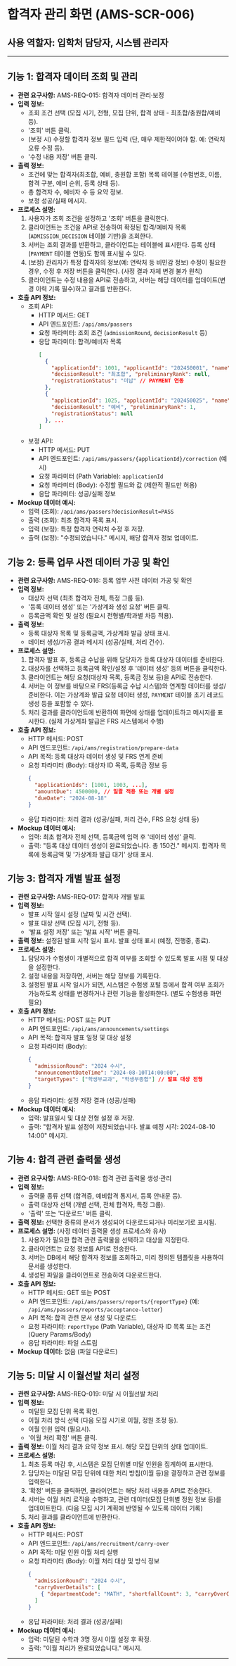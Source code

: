 # 합격자 관리 화면 (AMS-SCR-006)

## 사용 역할자: 입학처 담당자, 시스템 관리자

---

## 기능 1: 합격자 데이터 조회 및 관리

-   **관련 요구사항:** AMS-REQ-015: 합격자 데이터 관리·보정
-   **입력 정보:**
    -   조회 조건 선택 (모집 시기, 전형, 모집 단위, 합격 상태 - 최초합/충원합/예비 등).
    -   '조회' 버튼 클릭.
    -   (보정 시) 수정할 합격자 정보 필드 입력 (단, 매우 제한적이어야 함. 예: 연락처 오류 수정 등).
    -   '수정 내용 저장' 버튼 클릭.
-   **출력 정보:**
    -   조건에 맞는 합격자(최초합, 예비, 충원합 포함) 목록 테이블 (수험번호, 이름, 합격 구분, 예비 순위, 등록 상태 등).
    -   총 합격자 수, 예비자 수 등 요약 정보.
    -   보정 성공/실패 메시지.
-   **프로세스 설명:**
    1.  사용자가 조회 조건을 설정하고 '조회' 버튼을 클릭한다.
    2.  클라이언트는 조건을 API로 전송하여 확정된 합격/예비자 목록 (`ADMISSION_DECISION` 테이블 기반)을 조회한다.
    3.  서버는 조회 결과를 반환하고, 클라이언트는 테이블에 표시한다. 등록 상태(`PAYMENT` 테이블 연동)도 함께 표시될 수 있다.
    4.  (보정) 관리자가 특정 합격자의 정보(예: 연락처 등 비민감 정보) 수정이 필요한 경우, 수정 후 저장 버튼을 클릭한다. (사정 결과 자체 변경 불가 원칙)
    5.  클라이언트는 수정 내용을 API로 전송하고, 서버는 해당 데이터를 업데이트(변경 이력 기록 필수)하고 결과를 반환한다.
-   **호출 API 정보:**
    -   조회 API:
        -   HTTP 메서드: GET
        -   API 엔드포인트: `/api/ams/passers`
        -   요청 파라미터: 조회 조건 (`admissionRound`, `decisionResult` 등)
        -   응답 파라미터: 합격/예비자 목록
            ```json
            [
              {
                "applicationId": 1001, "applicantId": "2024S0001", "name": "홍길동",
                "decisionResult": "최초합", "preliminaryRank": null,
                "registrationStatus": "미납" // PAYMENT 연동
              },
              {
                "applicationId": 1025, "applicantId": "2024S0025", "name": "김예비",
                "decisionResult": "예비", "preliminaryRank": 1,
                "registrationStatus": null
              }, ...
            ]
            ```
    -   보정 API:
        -   HTTP 메서드: PUT
        -   API 엔드포인트: `/api/ams/passers/{applicationId}/correction` (예시)
        -   요청 파라미터 (Path Variable): `applicationId`
        -   요청 파라미터 (Body): 수정할 필드와 값 (제한적 필드만 허용)
        -   응답 파라미터: 성공/실패 정보
-   **Mockup 데이터 예시:**
    -   입력 (조회): `/api/ams/passers?decisionResult=PASS`
    -   출력 (조회): 최초 합격자 목록 표시.
    -   입력 (보정): 특정 합격자 연락처 수정 후 저장.
    -   출력 (보정): "수정되었습니다." 메시지, 해당 합격자 정보 업데이트.

## 기능 2: 등록 업무 사전 데이터 가공 및 확인

-   **관련 요구사항:** AMS-REQ-016: 등록 업무 사전 데이터 가공 및 확인
-   **입력 정보:**
    -   대상자 선택 (최초 합격자 전체, 특정 그룹 등).
    -   '등록 데이터 생성' 또는 '가상계좌 생성 요청' 버튼 클릭.
    -   등록금액 확인 및 설정 (필요시 전형별/학과별 차등 적용).
-   **출력 정보:**
    -   등록 대상자 목록 및 등록금액, 가상계좌 발급 상태 표시.
    -   데이터 생성/가공 결과 메시지 (성공/실패, 처리 건수).
-   **프로세스 설명:**
    1.  합격자 발표 후, 등록금 수납을 위해 담당자가 등록 대상자 데이터를 준비한다.
    2.  대상자를 선택하고 등록금액 확인/설정 후 '데이터 생성' 등의 버튼을 클릭한다.
    3.  클라이언트는 해당 요청(대상자 목록, 등록금 정보 등)을 API로 전송한다.
    4.  서버는 이 정보를 바탕으로 FRS(등록금 수납 시스템)와 연계할 데이터를 생성/준비한다. 이는 가상계좌 발급 요청 데이터 생성, `PAYMENT` 테이블 초기 레코드 생성 등을 포함할 수 있다.
    5.  처리 결과를 클라이언트에 반환하여 화면에 상태를 업데이트하고 메시지를 표시한다. (실제 가상계좌 발급은 FRS 시스템에서 수행)
-   **호출 API 정보:**
    -   HTTP 메서드: POST
    -   API 엔드포인트: `/api/ams/registration/prepare-data`
    -   API 목적: 등록 대상자 데이터 생성 및 FRS 연계 준비
    -   요청 파라미터 (Body): 대상자 ID 목록, 등록금 정보 등
        ```json
        {
          "applicationIds": [1001, 1003, ...],
          "amountDue": 4500000, // 일괄 적용 또는 개별 설정
          "dueDate": "2024-08-18"
        }
        ```
    -   응답 파라미터: 처리 결과 (성공/실패, 처리 건수, FRS 요청 상태 등)
-   **Mockup 데이터 예시:**
    -   입력: 최초 합격자 전체 선택, 등록금액 입력 후 '데이터 생성' 클릭.
    -   출력: "등록 대상 데이터 생성이 완료되었습니다. 총 150건." 메시지. 합격자 목록에 등록금액 및 '가상계좌 발급 대기' 상태 표시.

## 기능 3: 합격자 개별 발표 설정

-   **관련 요구사항:** AMS-REQ-017: 합격자 개별 발표
-   **입력 정보:**
    -   발표 시작 일시 설정 (날짜 및 시간 선택).
    -   발표 대상 선택 (모집 시기, 전형 등).
    -   '발표 설정 저장' 또는 '발표 시작' 버튼 클릭.
-   **출력 정보:** 설정된 발표 시작 일시 표시. 발표 상태 표시 (예정, 진행중, 종료).
-   **프로세스 설명:**
    1.  담당자가 수험생이 개별적으로 합격 여부를 조회할 수 있도록 발표 시점 및 대상을 설정한다.
    2.  설정 내용을 저장하면, 서버는 해당 정보를 기록한다.
    3.  설정된 발표 시작 일시가 되면, 시스템은 수험생 포털 등에서 합격 여부 조회가 가능하도록 상태를 변경하거나 관련 기능을 활성화한다. (별도 수험생용 화면 필요)
-   **호출 API 정보:**
    -   HTTP 메서드: POST 또는 PUT
    -   API 엔드포인트: `/api/ams/announcements/settings`
    -   API 목적: 합격자 발표 일정 및 대상 설정
    -   요청 파라미터 (Body):
        ```json
        {
          "admissionRound": "2024 수시",
          "announcementDateTime": "2024-08-10T14:00:00",
          "targetTypes": ["학생부교과", "학생부종합"] // 발표 대상 전형
        }
        ```
    -   응답 파라미터: 설정 저장 결과 (성공/실패)
-   **Mockup 데이터 예시:**
    -   입력: 발표일시 및 대상 전형 설정 후 저장.
    -   출력: "합격자 발표 설정이 저장되었습니다. 발표 예정 시각: 2024-08-10 14:00" 메시지.

## 기능 4: 합격 관련 출력물 생성

-   **관련 요구사항:** AMS-REQ-018: 합격 관련 출력물 생성·관리
-   **입력 정보:**
    -   출력물 종류 선택 (합격증, 예비합격 통지서, 등록 안내문 등).
    -   출력 대상자 선택 (개별 선택, 전체 합격자, 특정 그룹).
    -   '출력' 또는 '다운로드' 버튼 클릭.
-   **출력 정보:** 선택한 종류의 문서가 생성되어 다운로드되거나 미리보기로 표시됨.
-   **프로세스 설명:** (사정 데이터 출력물 생성 프로세스와 유사)
    1.  사용자가 필요한 합격 관련 출력물을 선택하고 대상을 지정한다.
    2.  클라이언트는 요청 정보를 API로 전송한다.
    3.  서버는 DB에서 해당 합격자 정보를 조회하고, 미리 정의된 템플릿을 사용하여 문서를 생성한다.
    4.  생성된 파일을 클라이언트로 전송하여 다운로드한다.
-   **호출 API 정보:**
    -   HTTP 메서드: GET 또는 POST
    -   API 엔드포인트: `/api/ams/passers/reports/{reportType}` (예: `/api/ams/passers/reports/acceptance-letter`)
    -   API 목적: 합격 관련 문서 생성 및 다운로드
    -   요청 파라미터: `reportType` (Path Variable), 대상자 ID 목록 또는 조건 (Query Params/Body)
    -   응답 파라미터: 파일 스트림
-   **Mockup 데이터:** 없음 (파일 다운로드)

## 기능 5: 미달 시 이월선발 처리 설정

-   **관련 요구사항:** AMS-REQ-019: 미달 시 이월선발 처리
-   **입력 정보:**
    -   미달된 모집 단위 목록 확인.
    -   이월 처리 방식 선택 (다음 모집 시기로 이월, 정원 조정 등).
    -   이월 인원 입력 (필요시).
    -   '이월 처리 확정' 버튼 클릭.
-   **출력 정보:** 이월 처리 결과 요약 정보 표시. 해당 모집 단위의 상태 업데이트.
-   **프로세스 설명:**
    1.  최초 등록 마감 후, 시스템은 모집 단위별 미달 인원을 집계하여 표시한다.
    2.  담당자는 미달된 모집 단위에 대한 처리 방침(이월 등)을 결정하고 관련 정보를 입력한다.
    3.  '확정' 버튼을 클릭하면, 클라이언트는 해당 처리 내용을 API로 전송한다.
    4.  서버는 이월 처리 로직을 수행하고, 관련 데이터(모집 단위별 정원 정보 등)를 업데이트한다. (다음 모집 시기 계획에 반영될 수 있도록 데이터 기록)
    5.  처리 결과를 클라이언트에 반환한다.
-   **호출 API 정보:**
    -   HTTP 메서드: POST
    -   API 엔드포인트: `/api/ams/recruitment/carry-over`
    -   API 목적: 미달 인원 이월 처리 실행
    -   요청 파라미터 (Body): 이월 처리 대상 및 방식 정보
        ```json
        {
          "admissionRound": "2024 수시",
          "carryOverDetails": [
            { "departmentCode": "MATH", "shortfallCount": 3, "carryOverCount": 3, "targetRound": "2024 정시" }, ...
          ]
        }
        ```
    -   응답 파라미터: 처리 결과 (성공/실패)
-   **Mockup 데이터 예시:**
    -   입력: 미달된 수학과 3명 정시 이월 설정 후 확정.
    -   출력: "이월 처리가 완료되었습니다." 메시지.

---

